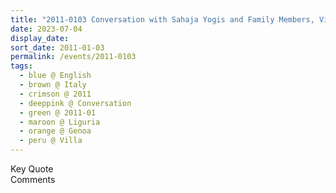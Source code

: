 ```yaml
---
title: "2011-0103 Conversation with Sahaja Yogis and Family Members, Villa, Genoa, Liguria, Italy"
date: 2023-07-04
display_date: 
sort_date: 2011-01-03
permalink: /events/2011-0103
tags:
  - blue @ English
  - brown @ Italy
  - crimson @ 2011
  - deeppink @ Conversation
  - green @ 2011-01
  - maroon @ Liguria
  - orange @ Genoa
  - peru @ Villa
---
```


<wave-list>
  <list-title color="green" width="75">Key Quote</list-title>
  <list-item color="BlanchedAlmond"  width="200"></list-item>
  <list-item color="Lavender"></list-item>
  <list-item color="BlanchedAlmond"></list-item>
</wave-list>

<br>

<wave-list>
  <list-title color="green" width="75">Comments</list-title>
  <list-item color="BlanchedAlmond"  width="200"></list-item>
  <list-item color="Lavender"></list-item>
  <list-item color="BlanchedAlmond"></list-item>
</wave-list>